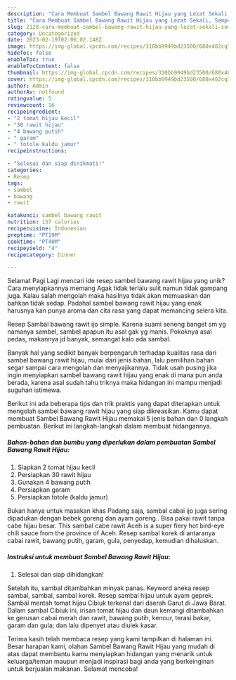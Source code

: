 ```yaml
---
description: "Cara Membuat Sambel Bawang Rawit Hijau yang Lezat Sekali, Sempurna"
title: "Cara Membuat Sambel Bawang Rawit Hijau yang Lezat Sekali, Sempurna"
slug: 2128-cara-membuat-sambel-bawang-rawit-hijau-yang-lezat-sekali-sempurna
category: Uncategorized
date: 2023-02-19T02:06:02.148Z
image: https://img-global.cpcdn.com/recipes/310bb9949bd23500/680x482cq70/sambel-bawang-rawit-hijau-foto-resep-utama.jpg
hideToc: false
enableToc: true
enableTocContent: false
thumbnail: https://img-global.cpcdn.com/recipes/310bb9949bd23500/680x482cq70/sambel-bawang-rawit-hijau-foto-resep-utama.jpg
cover: https://img-global.cpcdn.com/recipes/310bb9949bd23500/680x482cq70/sambel-bawang-rawit-hijau-foto-resep-utama.jpg
author: Admin
authorAv: notfound
ratingvalue: 5
reviewcount: 16
recipeingredient:
- "2 tomat hijau kecil"
- "30 rawit hijau"
- "4 bawang putih"
- " garam"
- " totole kaldu jamur"
recipeinstructions:

- "Selesai dan siap dinikmati!"
categories:
- Resep
tags:
- sambel
- bawang
- rawit

katakunci: sambel bawang rawit 
nutrition: 157 calories
recipecuisine: Indonesian
preptime: "PT19M"
cooktime: "PT40M"
recipeyield: "4"
recipecategory: Dinner

---
```



Selamat Pagi Lagi mencari ide resep sambel bawang rawit hijau yang unik? Cara menyiapkannya memang Agak tidak terlalu sulit namun tidak gampang juga. Kalau salah mengolah maka hasilnya tidak akan memuaskan dan bahkan tidak sedap. Padahal sambel bawang rawit hijau yang enak harusnya kan punya aroma dan cita rasa yang dapat memancing selera kita.


Resep Sambal bawang rawit ijo simple. Karena suami seneng banget sm yg namanya sambel, sambel apapun itu asal gak yg manis. Pokoknya asal pedas, makannya jd banyak, semangat kalo ada sambal.

Banyak hal yang sedikit banyak berpengaruh terhadap kualitas rasa dari sambel bawang rawit hijau, mulai dari jenis bahan, lalu pemilihan bahan segar sampai cara mengolah dan menyajikannya. Tidak usah pusing jika ingin menyiapkan sambel bawang rawit hijau yang enak di mana pun anda berada, karena asal sudah tahu triknya maka hidangan ini mampu menjadi suguhan istimewa.


Berikut ini ada beberapa tips dan trik praktis yang dapat diterapkan untuk mengolah sambel bawang rawit hijau yang siap dikreasikan. Kamu dapat membuat Sambel Bawang Rawit Hijau memakai 5 jenis bahan dan 0 langkah pembuatan. Berikut ini langkah-langkah dalam membuat hidangannya.

<!--inarticleads1-->

##### Bahan-bahan dan bumbu yang diperlukan dalam pembuatan Sambel Bawang Rawit Hijau:

1. Siapkan 2 tomat hijau kecil
1. Persiapkan 30 rawit hijau
1. Gunakan 4 bawang putih
1. Persiapkan  garam
1. Persiapkan  totole (kaldu jamur)


Bukan hanya untuk masakan khas Padang saja, sambal cabai ijo juga sering dipadukan dengan bebek goreng dan ayam goreng.. Bisa pakai rawit tanpa cabe hijau besar. This sambal cabe rawit Aceh is a super fiery hot bird-eye chili sauce from the province of Aceh. Resep sambal korek di antaranya cabai rawit, bawang putih, garam, gula, penyedap, kemudian dihaluskan. 

<!--inarticleads2-->

##### Instruksi untuk membuat Sambel Bawang Rawit Hijau:


1. Selesai dan siap dihidangkan!

Setelah itu, sambal ditambahkan minyak panas. Keyword aneka resep sambal, sambal, sambal korek. Resep sambal hijau untuk ayam geprek. Sambal mentah tomat hijau Cibiuk terkenal dari daerah Garut di Jawa Barat. Dalam sambal Cibiuk ini, irisan tomat hijau dan daun kemangi ditambahkan ke gerusan cabai merah dan rawit, bawang putih, kencur, terasi bakar, garam dan gula; dan lalu dipenyet atau diulek kasar. 

Terima kasih telah membaca resep yang kami tampilkan di halaman ini. Besar harapan kami, olahan Sambel Bawang Rawit Hijau yang mudah di atas dapat membantu kamu menyiapkan hidangan yang menarik untuk keluarga/teman maupun menjadi inspirasi bagi anda yang berkeinginan untuk berjualan makanan. Selamat mencoba!
